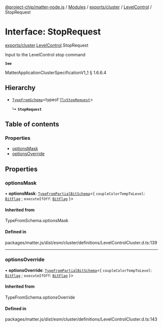 [@project-chip/matter-node.js](../README.md) / [Modules](../modules.md) / [exports/cluster](../modules/exports_cluster.md) / [LevelControl](../modules/exports_cluster.LevelControl.md) / StopRequest

# Interface: StopRequest

[exports/cluster](../modules/exports_cluster.md).[LevelControl](../modules/exports_cluster.LevelControl.md).StopRequest

Input to the LevelControl stop command

**`See`**

MatterApplicationClusterSpecificationV1_1 § 1.6.6.4

## Hierarchy

- [`TypeFromSchema`](../modules/exports_tlv.md#typefromschema)\<typeof [`TlvStopRequest`](../modules/exports_cluster.LevelControl.md#tlvstoprequest)\>

  ↳ **`StopRequest`**

## Table of contents

### Properties

- [optionsMask](exports_cluster.LevelControl.StopRequest.md#optionsmask)
- [optionsOverride](exports_cluster.LevelControl.StopRequest.md#optionsoverride)

## Properties

### optionsMask

• **optionsMask**: [`TypeFromPartialBitSchema`](../modules/exports_schema.md#typefrompartialbitschema)\<\{ `coupleColorTempToLevel`: [`BitFlag`](../modules/exports_schema.md#bitflag) ; `executeIfOff`: [`BitFlag`](../modules/exports_schema.md#bitflag)  }\>

#### Inherited from

TypeFromSchema.optionsMask

#### Defined in

packages/matter.js/dist/esm/cluster/definitions/LevelControlCluster.d.ts:139

___

### optionsOverride

• **optionsOverride**: [`TypeFromPartialBitSchema`](../modules/exports_schema.md#typefrompartialbitschema)\<\{ `coupleColorTempToLevel`: [`BitFlag`](../modules/exports_schema.md#bitflag) ; `executeIfOff`: [`BitFlag`](../modules/exports_schema.md#bitflag)  }\>

#### Inherited from

TypeFromSchema.optionsOverride

#### Defined in

packages/matter.js/dist/esm/cluster/definitions/LevelControlCluster.d.ts:143
